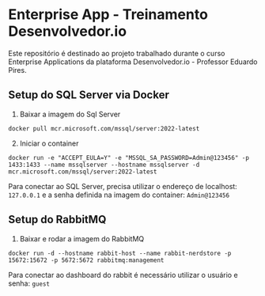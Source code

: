 # Enterprise App - Treinamento Desenvolvedor.io

Este repositório é destinado ao projeto trabalhado durante o curso Enterprise Applications da plataforma Desenvolvedor.io - Professor Eduardo Pires.

## Setup do SQL Server via Docker

1. Baixar a imagem do Sql Server

```docker pull mcr.microsoft.com/mssql/server:2022-latest ```

2. Iniciar o container

```docker run -e "ACCEPT_EULA=Y" -e "MSSQL_SA_PASSWORD=Admin@123456" -p 1433:1433 --name mssqlserver --hostname mssqlserver -d mcr.microsoft.com/mssql/server:2022-latest```

Para conectar ao SQL Server, precisa utilizar o endereço de localhost: `127.0.0.1` e a senha definida na imagem do container: `Admin@123456`

## Setup do RabbitMQ

1. Baixar e rodar a imagem do RabbitMQ

```docker run -d --hostname rabbit-host --name rabbit-nerdstore -p 15672:15672 -p 5672:5672 rabbitmq:management```

Para conectar ao dashboard do rabbit é necessário utilizar o usuário e senha: `guest`